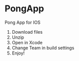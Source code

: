 # PongApp
Pong App for IOS
1. Download files
2. Unzip
3. Open in Xcode
4. Change Team in build settings
5. Enjoy!
